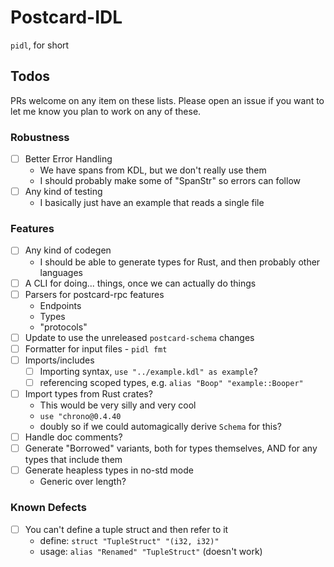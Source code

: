 # Postcard-IDL

`pidl`, for short

## Todos

PRs welcome on any item on these lists. Please open an issue if you want to let
me know you plan to work on any of these.

### Robustness

- [ ] Better Error Handling
    - We have spans from KDL, but we don't really use them
    - I should probably make some of "SpanStr" so errors can follow
- [ ] Any kind of testing
    - I basically just have an example that reads a single file

### Features

- [ ] Any kind of codegen
    - I should be able to generate types for Rust, and then probably other languages
- [ ] A CLI for doing... things, once we can actually do things
- [ ] Parsers for postcard-rpc features
    - Endpoints
    - Types
    - "protocols"
- [ ] Update to use the unreleased `postcard-schema` changes
- [ ] Formatter for input files - `pidl fmt`
- [ ] Imports/includes
    - [ ] Importing syntax, `use "../example.kdl" as example`?
    - [ ] referencing scoped types, e.g. `alias "Boop" "example::Booper"`
- [ ] Import types from Rust crates?
    - This would be very silly and very cool
    - `use "chrono@0.4.40`
    - doubly so if we could automagically derive `Schema` for this?
- [ ] Handle doc comments?
- [ ] Generate "Borrowed" variants, both for types themselves, AND for any types that include them
- [ ] Generate heapless types in no-std mode
    - Generic over length?

### Known Defects

- [ ] You can't define a tuple struct and then refer to it
    - define: `struct "TupleStruct" "(i32, i32)"`
    - usage: `alias "Renamed" "TupleStruct"` (doesn't work)

